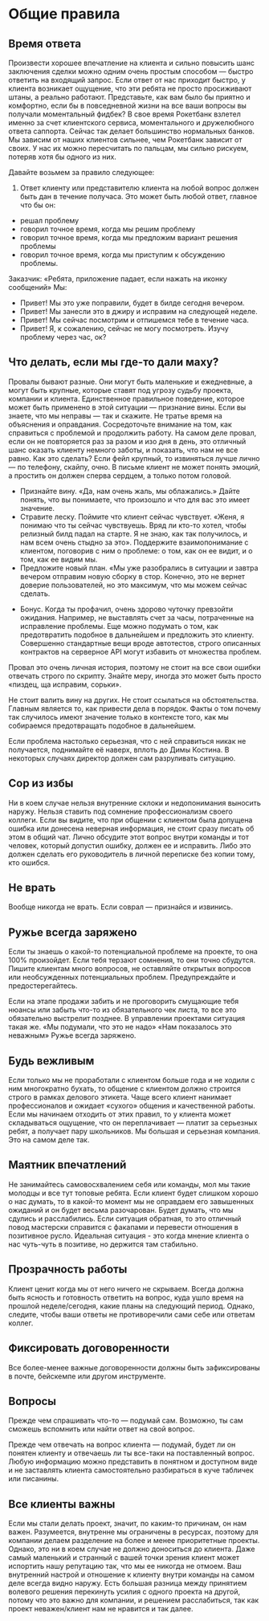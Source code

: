 # Общие правила

## Время ответа

Произвести хорошее впечатление на клиента и сильно повысить шанс заключения сделки можно одним очень простым способом — быстро ответить на входящий запрос.  Если ответ от нас приходит быстро, у клиента возникает ощущение, что эти ребята не просто просиживают штаны, а реально работают.
Представьте, как вам было бы приятно и комфортно, если бы в повседневной жизни на все ваши вопросы вы получали моментальный фидбек? В свое время Рокетбанк взлетел именно за счет клиентского сервиса, моментального и дружелюбного ответа саппорта. Сейчас так делает большинство нормальных банков.
Мы зависим от наших клиентов сильнее, чем Рокетбанк зависит от своих. У нас их можно пересчитать по пальцам, мы сильно рискуем, потеряв хотя бы одного из них.

Давайте возьмем за правило следующее:
1. Ответ клиенту или представителю клиента на любой вопрос должен быть дан в течение получаса.
Это может быть любой ответ, главное что бы он:
* решал проблему
* говорил точное время, когда мы решим проблему
* говорил точное время, когда мы предложим вариант решения проблемы
* говорил точное время, когда мы приступим к обсуждению проблемы.

Заказчик: «Ребята, приложение падает, если нажать на иконку сообщений»
Мы:
* Привет! Мы это уже поправили, будет в билде сегодня вечером.
* Привет! Мы занесли это в джиру и исправим на следующей неделе.
* Привет! Мы сейчас посмотрим и отпишемся тебе в течение часа.
* Привет! Я, к сожалению, сейчас не могу посмотреть. Изучу проблему через час, ок?

## Что делать, если мы где-то дали маху?

Провалы бывают разные. Они могут быть маленькие и ежедневные, а могут быть крупные, которые ставят под угрозу судьбу проекта, компании и клиента.
Единственное правильное поведение, которое может быть применено в этой ситуации — признание вины. Если вы знаете, что мы неправы — так и скажите. Не тратье время на объяснения и оправдания. Сосредоточьте внимание на том, как справиться с проблемой и продолжить работу.
На самом деле провал, если он не повторяется раз за разом и изо дня в день, это отличный шанс оказать клиенту немного заботы, и показать, что нам не все равно.
Как это сделать?
Если фейл крупный, то извиняться лучше лично — по телефону, скайпу, очно. В письме клиент не может понять эмоций, а простить он должен сперва сердцем, а только потом головой.

* Признайте вину. «Да, нам очень жаль, мы облажались.» Дайте понять, что вы понимаете, что произошло и что для вас это имеет значение.
* Стравите леску. Поймите что клиент сейчас чувствует.  «Женя, я понимаю что ты сейчас чувствуешь. Вряд ли кто-то хотел, чтобы релизный билд падал на старте. Я не знаю, как так получилось, и нам всем очень стыдно за это». Поддержите взаимопонимание с клиентом, поговорив с ним о проблеме: о том, как он ее видит, и о том, как ее видим мы.
* Предложите новый план. «Мы уже разобрались в ситуации и завтра вечером отправим новую сборку в стор. Конечно, это не вернет доверие пользователей, но это максимум, что мы можем сейчас сделать.

- Бонус. Когда ты профачил, очень здорово чуточку превзойти ожидания. Например, не выставлять счет за часы, потраченные на исправление проблемы. Еще можно подумать о том, как предотвратить подобное в дальнейшем и предложить это клиенту. Совершенно стандартные вещи вроде автотестов, строго описанных контрактов на серверное API могут избавить от множества проблем.

Провал это очень личная история, поэтому не стоит на все свои ошибки отвечать строго по скрипту. Знайте меру, иногда это может быть просто «пиздец, ща исправим, сорьки».

Не стоит валить вину на других. Не стоит ссылаться на обстоятельства. Главным является то, как привести дела в порядок. Факты о том почему так случилось имеют значение только в контексте того, как мы собираемся предотвращать подобное в дальнейшем.

Если проблема настолько серьезная, что с ней справиться никак не получается, поднимайте её наверх, вплоть до Димы Костина. В некоторых случаях директор должен сам разруливать ситуацию.

## Сор из избы
Ни в коем случае нельзя внутренние склоки и недопонимания выносить наружу. Нельзя ставить под сомнение профессионализм своего коллеги.
Если вы видите, что при общении с клиентом была допущена ошибка или донесена неверная информация, не стоит сразу писать об этом в общий чат. Лично обсудите этот вопрос внутри команды и тот человек, который допустил ошибку, должен ее и исправить. Либо это должен сделать его руководитель в личной переписке без копии тому, кто ошибся.

## Не врать
Вообще никогда не врать.
Если соврал — признайся и извинись.

## Ружье всегда заряжено
Если ты знаешь о какой-то потенциальной проблеме на проекте, то она 100% произойдет.
Если тебя терзают сомнения, то они точно сбудутся.
Пишите клиентам много вопросов, не оставляйте открытых вопросов или необсужденных потенциальных проблем. Предупреждайте и предостерегайтесь.

Если на этапе продажи забить и не проговорить смущающие тебя нюансы или забыть что-то из обязательного чек листа, то все это обязательно выстрелит позднее.
В управлении проектами ситуация такая же.
«Мы подумали, что это не надо» «Нам показалось это неважным»
Ружье всегда заряжено.

## Будь вежливым
Если только мы не проработали с клиентом больше года и не ходили с ним многократно бухать, то общение с клиентом должно строится строго в рамках делового этикета. Чаще всего клиент нанимает профессионалов и ожидает «сухого» общения и качественной работы. Если мы начинаем отходить от этих правил, то у клиента может складываться ощущение, что он переплачивает — платит за серьезных ребят, а получает пару школьников.
Мы большая и серьезная компания. Это на самом деле так.

## Маятник впечатлений
Не занимайтесь самовосхвалением себя или команды, мол мы такие молодцы и все тут топовые ребята. Если клиент будет слишком хорошо о нас думать, то в какой-то момент мы не оправдаем его завышенных ожиданий и он будет весьма разочарован. Будет думать, что мы сдулись и расслабились.
Если ситуация обратная, то это отличный повод мастерски справится с факапами и перевести отношения в позитивное русло.
Идеальная ситуация - это когда мнение клиента о нас чуть-чуть в позитиве, но держится там стабильно.

## Прозрачность работы
Клиент ценит когда мы от него ничего не скрываем. Всегда должна быть ясность и готовность ответить на вопрос, куда ушло время на прошлой неделе/сегодня, какие планы на следующий период.
Однако, следите, чтобы ваши ответы не противоречили сами себе или ответам коллег.

## Фиксировать договоренности
Все более-менее важные договоренности должны быть зафиксированы в почте, бейскемпе или другом инструменте.

## Вопросы
Прежде чем спрашивать что-то — подумай сам. Возможно, ты сам сможешь вспомнить или найти ответ на свой вопрос.

Прежде чем отвечать на вопрос клиента — подумай, будет ли он понятен клиенту и отвечаешь ли ты все-таки на поставленный вопрос. Любую информацию можно представить в понятном и доступном виде и не заставлять клиента самостоятельно разбираться в куче табличек или писанины.

## Все клиенты важны
Если мы стали делать проект, значит, по каким-то причинам, он нам важен.
Разумеется, внутренне мы ограничены в ресурсах, поэтому для компании делаем разделение на более и менее приоритетные проекты.
Однако, это ни в коем случае не должно доноситься до клиента. Даже самый маленький и странный с вашей точки зрения клиент может испортить нашу репутацию так, что мы ее никогда не отмоем.
Ваш внутренний настрой и отношение к клиенту внутри команды на самом деле всегда видно наружу. Есть большая разница между принятием волевого решения перекинуть усилия с одного проекта на другой, потому что это важно для компании, и решением расслабиться, так как проект неважен/клиент нам не нравится и так далее.
